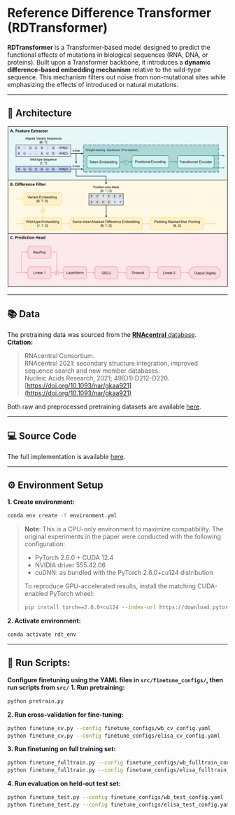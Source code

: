 # Reference Difference Transformer (RDTransformer)
**RDTransformer** is a Transformer-based model designed to predict the functional effects of mutations in biological sequences (RNA, DNA, or proteins). Built upon a Transformer backbone, it introduces a **dynamic difference-based embedding mechanism** relative to the wild-type sequence. This mechanism filters out noise from non-mutational sites while emphasizing the effects of introduced or natural mutations.

---

## 🧠 Architecture
![Architecture of the RDTransformer](https://raw.githubusercontent.com/davidwongmedinfo/RDTransformer/main/architecture.png)

---

## 📚 Data
The pretraining data was sourced from the [**RNAcentral** database](https://rnacentral.org/).  
**Citation:**
> RNAcentral Consortium.  
> RNAcentral 2021: secondary structure integration, improved sequence search and new member databases.  
> Nucleic Acids Research, 2021; 49(D1):D212-D220.  
> [https://doi.org/10.1093/nar/gkaa921](https://doi.org/10.1093/nar/gkaa921)

Both raw and preprocessed pretraining datasets are available [here](https://github.com/davidwongmedinfo/RDTransformer/tree/main/data).

---

## 💻 Source Code
The full implementation is available [here](https://github.com/davidwongmedinfo/RDTransformer/tree/main/src).

---

## ⚙️ Environment Setup
**1. Create environment:**
```bash
conda env create -f environment.yml
```
> **Note**: This is a CPU-only environment to maximize compatibility. The original experiments in the paper were conducted with the following configuration:
> - PyTorch 2.6.0 + CUDA 12.4  
> - NVIDIA driver 555.42.06
> - cuDNN: as bundled with the PyTorch 2.6.0+cu124 distribution
>
> To reproduce GPU-accelerated results, install the matching CUDA-enabled PyTorch wheel: 
> ```bash
> pip install torch==2.6.0+cu124 --index-url https://download.pytorch.org/whl/cu124
> ```

**2. Activate environment:**
```bash
conda activate rdt_env
```

---

## 🚀 Run Scripts:
**Configure finetuning using the YAML files in `src/finetune_configs/`, then run scripts from `src/`**
**1. Run pretraining:**
```bash
python pretrain.py
```
**2. Run cross-validation for fine-tuning:**
```bash
python finetune_cv.py --config finetune_configs/wb_cv_config.yaml
python finetune_cv.py --config finetune_configs/elisa_cv_config.yaml
```
**3. Run finetuning on full training set:**
```bash
python finetune_fulltrain.py --config finetune_configs/wb_fulltrain_config.yaml
python finetune_fulltrain.py --config finetune_configs/elisa_fulltrain_config.yaml
```
**4. Run evaluation on held-out test set:**  
```bash
python finetune_test.py --config finetune_configs/wb_test_config.yaml
python finetune_test.py --config finetune_configs/elisa_test_config.yaml
```